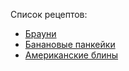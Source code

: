 Список рецептов:
- [Брауни](brownie.md) 
- [Банановые панкейки](banana.md)
- [Американские блины](american_pancakes.md)

